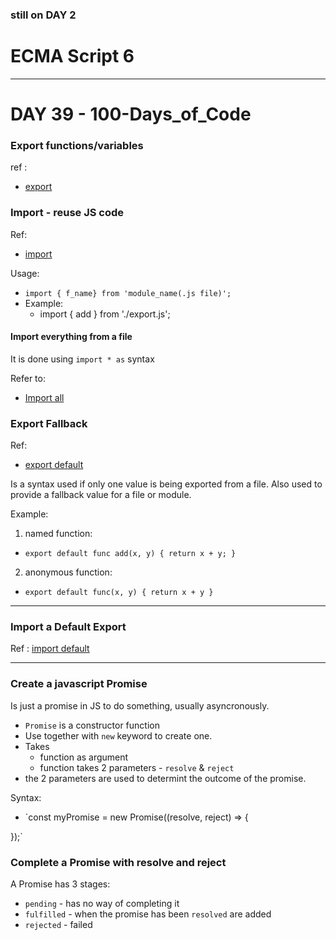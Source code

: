 ### still on DAY 2

# ECMA Script 6
--- 

# DAY 39 - 100-Days_of_Code

### Export functions/variables
ref :
- [export](https://www.freecodecamp.org/learn/javascript-algorithms-and-data-structures/es6/use-export-to-share-a-code-block)

### Import - reuse JS code
Ref:
- [import](https://www.freecodecamp.org/learn/javascript-algorithms-and-data-structures/es6/reuse-javascript-code-using-import)

Usage:
- `import { f_name} from 'module_name(.js file)';`
- Example:
    * import { add } from './export.js';

#### Import everything from a file
It is done using `import * as` syntax

Refer to:
- [Import all](https://www.freecodecamp.org/learn/javascript-algorithms-and-data-structures/es6/use--to-import-everything-from-a-file)

### Export Fallback
Ref:
- [export default](https://www.freecodecamp.org/learn/javascript-algorithms-and-data-structures/es6/create-an-export-fallback-with-export-default)

Is a syntax used if only one value is being exported from a file.
Also used to provide a fallback value for a file or module.

Example:
1. named function:
* `export default func add(x, y) {
    return x + y;
}`

2. anonymous function:
* `export default func(x, y) {
    return x + y
}`
---

### Import a Default Export
Ref : [import default](https://www.freecodecamp.org/learn/javascript-algorithms-and-data-structures/es6/import-a-default-export)

---

### Create a javascript Promise
Is just a promise in JS to do something, usually asyncronously.
- `Promise` is a constructor function
- Use together with `new` keyword to create one.
- Takes
    * function as argument
    * function takes 2 parameters - `resolve` & `reject`
- the 2 parameters are used to determint the outcome of the promise.

Syntax:
- `const myPromise = new Promise((resolve, reject) => {

});`

### Complete a Promise with resolve and reject
A Promise has 3 stages:
- `pending` - has no way of completing it
- `fulfilled` - when the promise has been `resolved` are added
- `rejected` - failed


